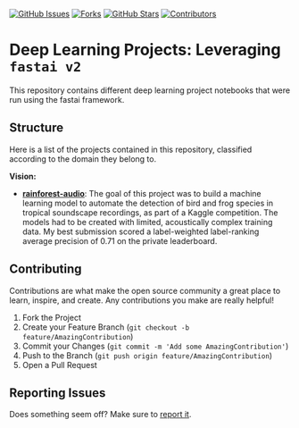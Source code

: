 [![GitHub Issues][issues-shield]][issues-url]
[![Forks][forks-shield]][forks-url]
[![GitHub Stars][stars-shield]][stars-url]
[![Contributors][contributors-shield]][contributors-url]


# Deep Learning Projects: Leveraging `fastai v2`

This repository contains different deep learning project notebooks that were run using the fastai framework. 

## Structure

Here is a list of the projects contained in this repository, classified according to the domain they belong to.

**Vision:**

- **[rainforest-audio](https://github.com/luca-martial/fastai-v2-projects/tree/main/rainforest-audio)**: The goal of this project was to build a machine learning model to automate the detection of bird and frog species in tropical soundscape recordings, as part of a Kaggle competition. The models had to be created with limited, acoustically complex training data. My best submission scored a label-weighted label-ranking average precision of 0.71 on the private leaderboard.

## Contributing

Contributions are what make the open source community a great place to learn, inspire, and create. Any contributions you make are really helpful!

1. Fork the Project
2. Create your Feature Branch (`git checkout -b feature/AmazingContribution`)
3. Commit your Changes (`git commit -m 'Add some AmazingContribution'`)
4. Push to the Branch (`git push origin feature/AmazingContribution`)
5. Open a Pull Request

## Reporting Issues

Does something seem off? Make sure to [report it](https://github.com/luca-martial/fastai-v2-projects/issues).

<!-- MARKDOWN LINKS & IMAGES -->
<!-- https://www.markdownguide.org/basic-syntax/#reference-style-links -->
[issues-shield]: https://img.shields.io/github/issues/luca-martial/fastai-v2-projects.svg
[issues-url]: https://github.com/luca-martial/fastai-v2-projects/issues

[forks-shield]: https://img.shields.io/github/forks/luca-martial/fastai-v2-projects.svg
[forks-url]: https://github.com/luca-martial/fastai-v2-projects/forks

[stars-shield]: https://img.shields.io/github/stars/luca-martial/fastai-v2-projects.svg
[stars-url]: https://github.com/luca-martial/fastai-v2-projects/stargazers

[contributors-shield]: https://img.shields.io/github/contributors/luca-martial/fastai-v2-projects.svg
[contributors-url]: https://github.com/luca-martial/fastai-v2-projects/contributors
